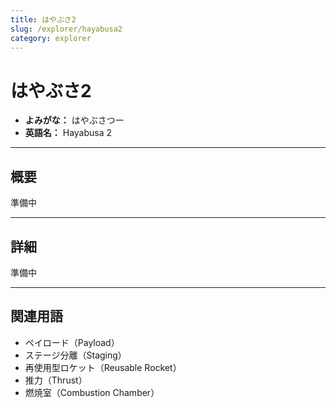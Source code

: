 ```yaml
---
title: はやぶさ2
slug: /explorer/hayabusa2
category: explorer
---
```


# はやぶさ2

- **よみがな：** はやぶさつー  
- **英語名：** Hayabusa 2  

---

## 概要

準備中  

---

## 詳細

準備中  

---

## 関連用語

- ペイロード（Payload）
- ステージ分離（Staging）
- 再使用型ロケット（Reusable Rocket）
- 推力（Thrust）
- 燃焼室（Combustion Chamber）
